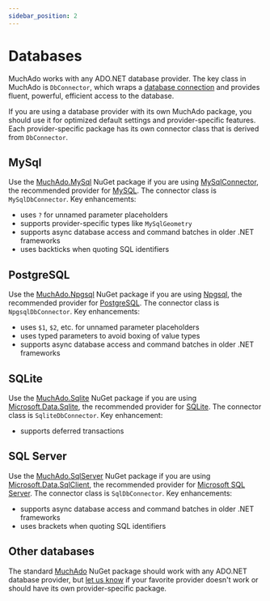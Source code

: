 ```yaml
---
sidebar_position: 2
---
```


# Databases

MuchAdo works with any ADO.NET database provider. The key class in MuchAdo is `DbConnector`, which wraps a [database connection](./connections.md) and provides fluent, powerful, efficient access to the database.

If you are using a database provider with its own MuchAdo package, you should use it for optimized default settings and provider-specific features. Each provider-specific package has its own connector class that is derived from `DbConnector`.

## MySql

Use the [MuchAdo.MySql](https://www.nuget.org/packages/MuchAdo.MySql) NuGet package if you are using [MySqlConnector](https://mysqlconnector.net/), the recommended provider for [MySQL](https://www.mysql.com/). The connector class is `MySqlDbConnector`. Key enhancements:

* uses `?` for unnamed parameter placeholders
* supports provider-specific types like `MySqlGeometry`
* supports async database access and command batches in older .NET frameworks
* uses backticks when quoting SQL identifiers

## PostgreSQL

Use the [MuchAdo.Npgsql](https://www.nuget.org/packages/MuchAdo.Npgsql) NuGet package if you are using [Npgsql](https://www.npgsql.org/), the recommended provider for [PostgreSQL](https://www.postgresql.org/). The connector class is `NpgsqlDbConnector`. Key enhancements:

* uses `$1`, `$2`, etc. for unnamed parameter placeholders
* uses typed parameters to avoid boxing of value types
* supports async database access and command batches in older .NET frameworks

## SQLite

Use the [MuchAdo.Sqlite](https://www.nuget.org/packages/MuchAdo.Sqlite) NuGet package if you are using [Microsoft.Data.Sqlite](https://learn.microsoft.com/en-us/dotnet/standard/data/sqlite/), the recommended provider for [SQLite](https://www.sqlite.org/). The connector class is `SqliteDbConnector`. Key enhancement:

* supports deferred transactions

## SQL Server

Use the [MuchAdo.SqlServer](https://www.nuget.org/packages/MuchAdo.SqlServer) NuGet package if you are using [Microsoft.Data.SqlClient](https://learn.microsoft.com/en-us/sql/connect/ado-net/introduction-microsoft-data-sqlclient-namespace), the recommended provider for [Microsoft SQL Server](https://learn.microsoft.com/en-us/sql/connect/ado-net/introduction-microsoft-data-sqlclient-namespace). The connector class is `SqlDbConnector`. Key enhancements:

* supports async database access and command batches in older .NET frameworks
* uses brackets when quoting SQL identifiers

## Other databases

The standard [MuchAdo](https://www.nuget.org/packages/MuchAdo) NuGet package should work with any ADO.NET database provider, but [let us know](https://github.com/MuchAdoNet/MuchAdo/issues) if your favorite provider doesn't work or should have its own provider-specific package.
